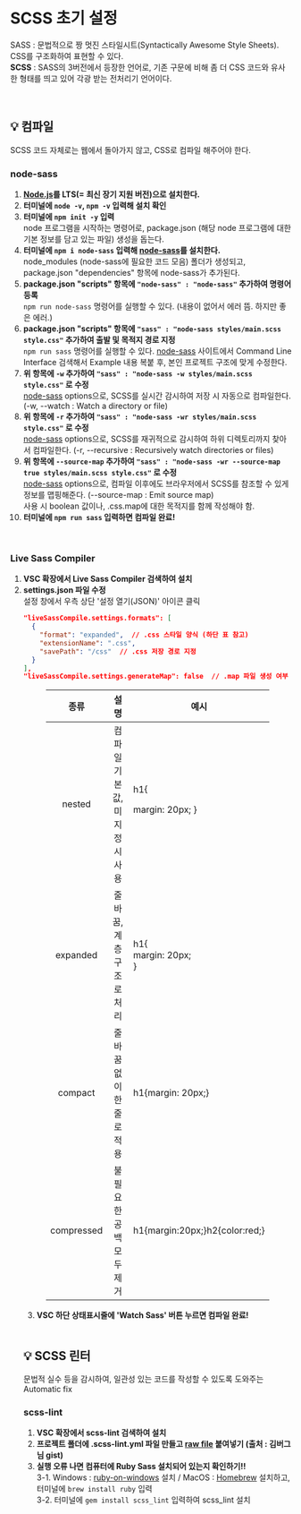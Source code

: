 # SCSS 초기 설정

SASS : 문법적으로 짱 멋진 스타일시트(Syntactically Awesome Style Sheets). CSS를 구조화하여 표현할 수 있다.<br>
**SCSS** : SASS의 3버전에서 등장한 언어로, 기존 구문에 비해 좀 더 CSS 코드와 유사한 형태를 띄고 있어 각광 받는 전처리기 언어이다.

<br>

## 💡 컴파일
SCSS 코드 자체로는 웹에서 돌아가지 않고, CSS로 컴파일 해주어야 한다.
<br>

### **node-sass**

1. **[Node.js](https://nodejs.org/en/download/)를 LTS(= 최신 장기 지원 버전)으로 설치한다.**
2. **터미널에 `node -v`, `npm -v` 입력해 설치 확인**
3. **터미널에 `npm init -y` 입력**<br>
node 프로그램을 시작하는 명령어로, package.json (해당 node 프로그램에 대한 기본 정보를 담고 있는 파일) 생성을 돕는다.
4. **터미널에 `npm i node-sass` 입력해 [node-sass](https://www.npmjs.com/package/node-sass)를 설치한다.**<br>
node_modules (node-sass에 필요한 코드 모음) 폴더가 생성되고, package.json "dependencies" 항목에 node-sass가 추가된다.<br>
5. **package.json "scripts" 항목에 `"node-sass" : "node-sass"` 추가하여 명령어 등록**<br>
`npm run node-sass` 명령어를 실행할 수 있다. (내용이 없어서 에러 뜸. 하지만 좋은 에러.)
6. **package.json "scripts" 항목에 `"sass" : "node-sass styles/main.scss style.css"` 추가하여 출발 및 목적지 경로 지정**<br>
`npm run sass` 명령어를 실행할 수 있다. [node-sass](https://www.npmjs.com/package/node-sass) 사이트에서 Command Line Interface 검색해서 Example 내용 복붙 후, 본인 프로젝트 구조에 맞게 수정한다.
7. **위 항목에 `-w` 추가하여 `"sass" : "node-sass -w styles/main.scss style.css"` 로 수정**<br>
[node-sass](https://www.npmjs.com/package/node-sass) options으로, SCSS를 실시간 감시하여 저장 시 자동으로 컴파일한다. (-w, --watch : Watch a directory or file)
8. **위 항목에 `-r` 추가하여 `"sass" : "node-sass -wr styles/main.scss style.css"` 로 수정**<br>
[node-sass](https://www.npmjs.com/package/node-sass) options으로, SCSS를 재귀적으로 감시하여 하위 디렉토리까지 찾아서 컴파일한다. (-r, --recursive : Recursively watch directories or files)
9. **위 항목에 `--source-map` 추가하여 `"sass" : "node-sass -wr --source-map true styles/main.scss style.css"` 로 수정**<br>
[node-sass](https://www.npmjs.com/package/node-sass) options으로, 컴파일 이후에도 브라우저에서 SCSS를 참조할 수 있게 정보를 맵핑해준다. (--source-map : Emit source map)<br>
사용 시 boolean 값이나, .css.map에 대한 목적지를 함께 작성해야 함.
10. **터미널에 `npm run sass` 입력하면 컴파일 완료!**
<br>

### **Live Sass Compiler**

1. **VSC 확장에서 Live Sass Compiler 검색하여 설치**
2. **settings.json 파일 수정**<br>
설정 창에서 우측 상단 '설정 열기(JSON)' 아이콘 클릭
    ```json
    "liveSassCompile.settings.formats": [
      {
        "format": "expanded",  // .css 스타일 양식 (하단 표 참고)
        "extensionName": ".css",
        "savePath": "/css"  // .css 저장 경로 지정
      }
    ],
    "liveSassCompile.settings.generateMap": false  // .map 파일 생성 여부 지정
    ```
    <figure>
      <table>
          <thead>
              <tr>
                  <th style='text-align:center;'>종류</th>
                  <th style='text-align:center;'>설명</th>
                  <th style='text-align:center;'>예시</th>
              </tr>
          </thead>
          <tbody>
              <tr>
                  <td style='text-align:center;'>nested</td>
                  <td style='text-align:center;'>컴파일 기본값, 미지정시 사용</td>
                  <td>h1{<br>
  margin: 20px; }</td>
              </tr>
              <tr>
                  <td style='text-align:center;'>expanded</td>
                  <td style='text-align:center;'>줄바꿈, 계층구조로 처리</td>
                  <td>h1{<br>
    margin: 20px;<br>
  }</td>
              </tr>
              <tr>
                  <td style='text-align:center;'>compact</td>
                  <td style='text-align:center;'>줄바꿈 없이 한 줄로 적용</td>
                  <td>h1{margin: 20px;}</td>
              </tr>
              <tr>
                  <td style='text-align:center;'>compressed</td>
                  <td style='text-align:center;'>불필요한 공백 모두 제거</td>
                  <td>h1{margin:20px;}h2{color:red;}</td>
              </tr>
          </tbody>
      </table>
    </figure>

3. **VSC 하단 상태표시줄에 'Watch Sass' 버튼 누르면 컴파일 완료!**
<br>

## 💡 SCSS 린터
문법적 실수 등을 감시하여, 일관성 있는 코드를 작성할 수 있도록 도와주는 Automatic fix
<br>

### **scss-lint**

1. **VSC 확장에서 scss-lint 검색하여 설치**
2. **프로젝트 폴더에 .scss-lint.yml 파일 만들고 [raw file](https://gist.github.com/zoe-kim/edb69e9438c922ad7f413461eb25fddb) 붙여넣기 (출처 : 김버그님 gist)**
3. **실행 오류 나면 컴퓨터에 Ruby Sass 설치되어 있는지 확인하기!!**<br>
3-1. Windows : [ruby-on-windows](https://phoenixnap.com/kb/install-ruby-on-windows-10) 설치 / MacOS : [Homebrew](https://brew.sh/) 설치하고, 터미널에 `brew install ruby` 입력<br>
3-2. 터미널에 `gem install scss_lint` 입력하여 scss_lint 설치

<br>
